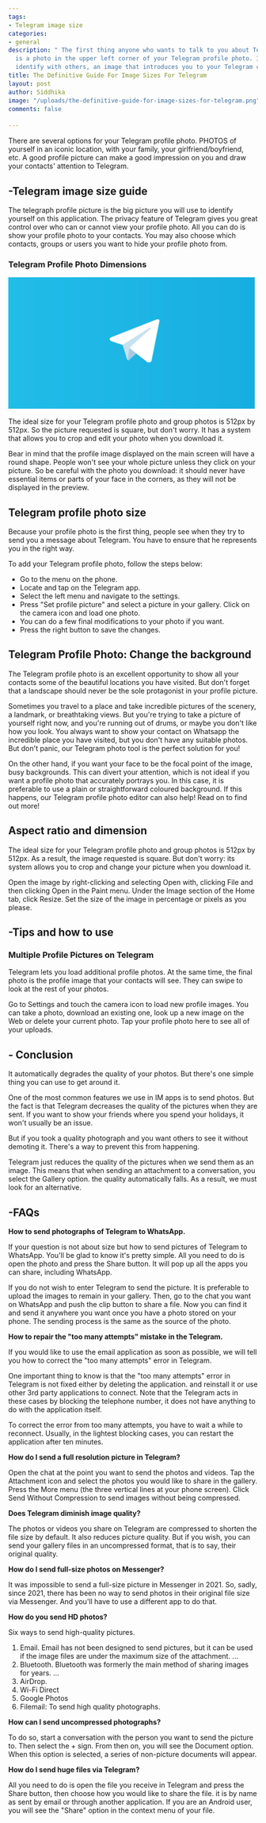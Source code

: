 ```yaml
---
tags:
- Telegram image size
categories:
- general
description: " The first thing anyone who wants to talk to you about Telegram sees
  is a photo in the upper left corner of your Telegram profile photo. It is how you
  identify with others, an image that introduces you to your Telegram contacts."
title: The Definitive Guide For Image Sizes For Telegram
layout: post
author: Siddhika
image: "/uploads/the-definitive-guide-for-image-sizes-for-telegram.png"
comments: false

---
```

There are several options for your Telegram profile photo. PHOTOS of yourself in an iconic location, with your family, your girlfriend/boyfriend, etc. A good profile picture can make a good impression on you and draw your contacts' attention to Telegram.

## **-Telegram image size guide**

The telegraph profile picture is the big picture you will use to identify yourself on this application. The privacy feature of Telegram gives you great control over who can or cannot view your profile photo. All you can do is show your profile photo to your contacts. You may also choose which contacts, groups or users you want to hide your profile photo from.

### **Telegram Profile Photo Dimensions**

![So the picture requested is square, but don't worry. It has a system that allows you to crop and edit your photo when you download it.](/uploads/sc.PNG "Telegram image size guide")

The ideal size for your Telegram profile photo and group photos is 512px by 512px. So the picture requested is square, but don't worry. It has a system that allows you to crop and edit your photo when you download it.

Bear in mind that the profile image displayed on the main screen will have a round shape. People won't see your whole picture unless they click on your picture. So be careful with the photo you download: it should never have essential items or parts of your face in the corners, as they will not be displayed in the preview.

## 

## **Telegram profile photo size**

Because your profile photo is the first thing, people see when they try to send you a message about Telegram. You have to ensure that he represents you in the right way.

To add your Telegram profile photo, follow the steps below:

* Go to the menu on the phone.
* Locate and tap on the Telegram app.
* Select the left menu and navigate to the settings.
* Press "Set profile picture" and select a picture in your gallery. Click on the camera icon and load one photo.
* You can do a few final modifications to your photo if you want.
* Press the right button to save the changes.

## **Telegram Profile Photo: Change the background**

The Telegram profile photo is an excellent opportunity to show all your contacts some of the beautiful locations you have visited. But don't forget that a landscape should never be the sole protagonist in your profile picture.

Sometimes you travel to a place and take incredible pictures of the scenery, a landmark, or breathtaking views. But you're trying to take a picture of yourself right now, and you're running out of drums, or maybe you don't like how you look. You always want to show your contact on Whatsapp the incredible place you have visited, but you don't have any suitable photos. But don't panic, our Telegram photo tool is the perfect solution for you!

On the other hand, if you want your face to be the focal point of the image, busy backgrounds. This can divert your attention, which is not ideal if you want a profile photo that accurately portrays you. In this case, it is preferable to use a plain or straightforward coloured background. If this happens, our Telegram profile photo editor can also help! Read on to find out more!

## **Aspect ratio and dimension**

The ideal size for your Telegram profile photo and group photos is 512px by 512px. As a result, the image requested is square. But don't worry: its system allows you to crop and change your picture when you download it.

Open the image by right-clicking and selecting Open with, clicking File and then clicking Open in the Paint menu. Under the Image section of the Home tab, click Resize. Set the size of the image in percentage or pixels as you please.

## -Tips and how to use

### **Multiple Profile Pictures on Telegram**

Telegram lets you load additional profile photos. At the same time, the final photo is the profile image that your contacts will see. They can swipe to look at the rest of your photos.

Go to Settings and touch the camera icon to load new profile images. You can take a photo, download an existing one, look up a new image on the Web or delete your current photo. Tap your profile photo here to see all of your uploads.

## **- Conclusion**

It automatically degrades the quality of your photos. But there's one simple thing you can use to get around it.

One of the most common features we use in IM apps is to send photos. But the fact is that Telegram decreases the quality of the pictures when they are sent. If you want to show your friends where you spend your holidays, it won't usually be an issue.

But if you took a quality photograph and you want others to see it without demoting it. There's a way to prevent this from happening.

Telegram just reduces the quality of the pictures when we send them as an image. This means that when sending an attachment to a conversation, you select the Gallery option. the quality automatically falls. As a result, we must look for an alternative.

## **-FAQs**

**How to send photographs of Telegram to WhatsApp.**

If your question is not about size but how to send pictures of Telegram to WhatsApp. You'll be glad to know it's pretty simple. All you need to do is open the photo and press the Share button. It will pop up all the apps you can share, including WhatsApp.

If you do not wish to enter Telegram to send the picture. It is preferable to upload the images to remain in your gallery. Then, go to the chat you want on WhatsApp and push the clip button to share a file. Now you can find it and send it anywhere you want once you have a photo stored on your phone. The sending process is the same as the source of the photo.

**How to repair the "too many attempts" mistake in the Telegram.**

If you would like to use the email application as soon as possible, we will tell you how to correct the "too many attempts" error in Telegram.

One important thing to know is that the "too many attempts" error in Telegram is not fixed either by deleting the application. and reinstall it or use other 3rd party applications to connect. Note that the Telegram acts in these cases by blocking the telephone number, it does not have anything to do with the application itself.

To correct the error from too many attempts, you have to wait a while to reconnect. Usually, in the lightest blocking cases, you can restart the application after ten minutes.

**How do I send a full resolution picture in Telegram?**

Open the chat at the point you want to send the photos and videos. Tap the Attachment icon and select the photos you would like to share in the gallery. Press the More menu (the three vertical lines at your phone screen). Click Send Without Compression to send images without being compressed.

**Does Telegram diminish image quality?**

The photos or videos you share on Telegram are compressed to shorten the file size by default. It also reduces picture quality. But if you wish, you can send your gallery files in an uncompressed format, that is to say, their original quality.

**How do I send full-size photos on Messenger?**

It was impossible to send a full-size picture in Messenger in 2021. So, sadly, since 2021, there has been no way to send photos in their original file size via Messenger. And you'll have to use a different app to do that.

**How do you send HD photos?**

Six ways to send high-quality pictures.

1. Email. Email has not been designed to send pictures, but it can be used if the image files are under the maximum size of the attachment. ...
2. Bluetooth. Bluetooth was formerly the main method of sharing images for years. ...
3. AirDrop.
4. Wi-Fi Direct
5. Google Photos
6. Filemail: To send high quality photographs.

**How can I send uncompressed photographs?**

To do so, start a conversation with the person you want to send the picture to. Then select the + sign. From then on, you will see the Document option. When this option is selected, a series of non-picture documents will appear.

**How do I send huge files via Telegram?**

All you need to do is open the file you receive in Telegram and press the Share button, then choose how you would like to share the file. it is by name as sent by email or through another application. If you are an Android user, you will see the "Share" option in the context menu of your file.